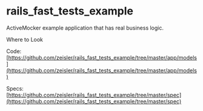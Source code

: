 # rails_fast_tests_example
ActiveMocker example application that has real business logic.

Where to Look

Code: [https://github.com/zeisler/rails_fast_tests_example/tree/master/app/models](https://github.com/zeisler/rails_fast_tests_example/tree/master/app/models)

Specs: [https://github.com/zeisler/rails_fast_tests_example/tree/master/spec](https://github.com/zeisler/rails_fast_tests_example/tree/master/spec)
